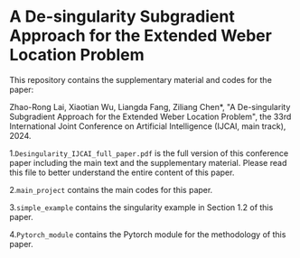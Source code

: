 #  A De-singularity Subgradient Approach for the Extended Weber Location Problem
This repository contains the supplementary material and codes for the paper: 

Zhao-Rong Lai, Xiaotian Wu, Liangda Fang, Ziliang Chen*, "A De-singularity Subgradient Approach for the Extended Weber Location Problem", the 33rd International Joint Conference on Artificial Intelligence (IJCAI, main track), 2024.

1.`Desingularity_IJCAI_full_paper.pdf` is the full version of this conference paper including the main text and the supplementary material. Please read this file to better understand the entire content of this paper.

2.`main_project` contains the main codes for this paper.

3.`simple_example` contains the singularity example in Section 1.2 of this paper.

4.`Pytorch_module` contains the Pytorch module for the methodology of this paper.
